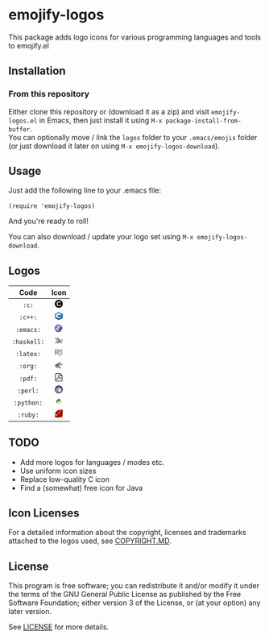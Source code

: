 # emojify-logos
This package adds logo icons for various programming languages and tools to emojify.el

## Installation
### From this repository
Either clone this repository or (download it as a zip) and visit ``emojify-logos.el`` in Emacs, then just install it using ``M-x package-install-from-buffer``.  
You can optionally move / link the ``logos`` folder to your ``.emacs/emojis`` folder (or just download it later on using ``M-x emojify-logos-download``).

## Usage
Just add the following line to your .emacs file:
```elisp
(require 'emojify-logos)
```
And you're ready to roll!

You can also download / update your logo set using ``M-x emojify-logos-download``.

## Logos

| Code        | Icon                                               |
|:-----------:|:--------------------------------------------------:|
|``:c:``      |<img src="logos/c.png" height="16" width="16"></img>    |
|``:c++:``    |<img src="logos/c++.png" height="16" width="16"></img>|
|``:emacs:``  |<img src="logos/emacs.png" height="16" width="16"></img>|
|``:haskell:``|<img src="logos/haskell.png" height="16" width="16"></img>|
|``:latex:``|<img src="logos/latex.png" height="16" width="16"></img>|
|``:org:``|<img src="logos/org.png" height="16" width="16"></img>|
|``:pdf:``|<img src="logos/pdf.png" height="16" width="16"></img>|
|``:perl:``|<img src="logos/perl.png" height="16" width="16"></img>|
|``:python:``|<img src="logos/python.png" height="16" width="16"></img>|
|``:ruby:``|<img src="logos/ruby.png" height="16" width="16"></img>|

## TODO
* Add more logos for languages / modes etc.
* Use uniform icon sizes
* Replace low-quality C icon
* Find a (somewhat) free icon for Java

## Icon Licenses
For a detailed information about the copyright, licenses and trademarks attached to the logos used, see [COPYRIGHT.MD](logos/COPYRIGHT.MD).

## License
This program is free software; you can redistribute it and/or
modify it under the terms of the GNU General Public License
as published by the Free Software Foundation; either version 3
of the License, or (at your option) any later version.

See [LICENSE](LICENSE) for more details.

